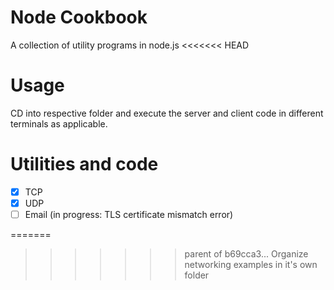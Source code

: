 # Node Cookbook
A collection of utility programs in node.js
<<<<<<< HEAD


# Usage
CD into respective folder and execute the server and client code in different terminals as applicable.


# Utilities and code
- [X] TCP 
- [X] UDP
- [ ] Email (in progress: TLS certificate mismatch error)

=======
>>>>>>> parent of b69cca3... Organize networking examples in it's own folder

